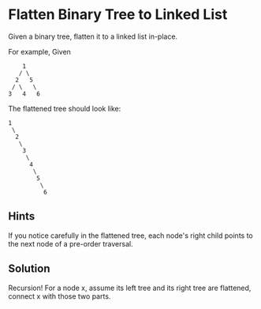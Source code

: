 # Flatten Binary Tree to Linked List

Given a binary tree, flatten it to a linked list in-place.

For example,
Given

        1
       / \
      2   5
     / \   \
    3   4   6

The flattened tree should look like:

    1
     \
      2
       \
        3
         \
          4
           \
            5
             \
              6

## Hints

If you notice carefully in the flattened tree, each node's right child
points to the next node of a pre-order traversal.

## Solution

Recursion! For a node x, assume its left tree and its right tree are
flattened, connect x with those two parts.
